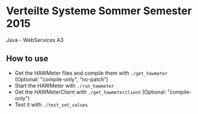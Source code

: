 Verteilte Systeme Sommer Semester 2015
======================================
Java - WebServices A3 

How to use
----------
* Get the HAWMeter files and compile them with `./get_hawmeter` (Optional: "compile-only", “no-patch”)
* Start the HAWMeter with `./run_hawmeter`
* Get the HAWMeterClient with `./get_hawmeterclient` (Optional: "compile-only")
* Test it with `./test_set_values`
